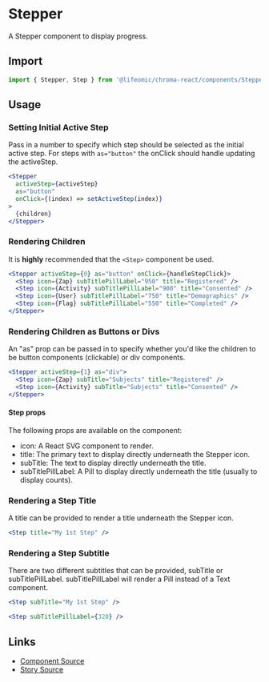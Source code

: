 # Stepper

A Stepper component to display progress.

## Import

```js
import { Stepper, Step } from '@lifeomic/chroma-react/components/Stepper';
```

<!-- STORY -->

## Usage

### Setting Initial Active Step

Pass in a number to specify which step should be selected as the initial active
step. For steps with `as="button"` the onClick should handle updating the
activeStep.

```jsx
<Stepper
  activeStep={activeStep}
  as="button"
  onClick={(index) => setActiveStep(index)}
>
  {children}
</Stepper>
```

### Rendering Children

It is **highly** recommended that the `<Step>` component be used.

```jsx
<Stepper activeStep={0} as="button" onClick={handleStepClick}>
  <Step icon={Zap} subTitlePillLabel="950" title="Registered" />
  <Step icon={Activity} subTitlePillLabel="900" title="Consented" />
  <Step icon={User} subTitlePillLabel="750" title="Demographics" />
  <Step icon={Flag} subTitlePillLabel="550" title="Completed" />
</Stepper>
```

### Rendering Children as Buttons or Divs

An "as" prop can be passed in to specify whether you'd like the children to be
button components (clickable) or div components.

```jsx
<Stepper activeStep={1} as="div">
  <Step icon={Zap} subTitle="Subjects" title="Registered" />
  <Step icon={Activity} subTitle="Subjects" title="Consented" />
</Stepper>
```

#### Step props

The following props are available on the component:

- icon: A React SVG component to render.
- title: The primary text to display directly underneath the Stepper icon.
- subTitle: The text to display directly underneath the title.
- subTitlePillLabel: A Pill to display directly underneath the title (usually to
  display counts).

### Rendering a Step Title

A title can be provided to render a title underneath the Stepper icon.

```jsx
<Step title="My 1st Step" />
```

### Rendering a Step Subtitle

There are two different subtitles that can be provided, subTitle or
subTitlePillLabel. subTitlePillLabel will render a Pill instead of a Text
component.

```jsx
<Step subTitle="My 1st Step" />
```

```jsx
<Step subTitlePillLabel={320} />
```

## Links

- [Component Source](https://github.com/lifeomic/chroma-react/blob/master/src/components/Stepper/Stepper.tsx)
- [Story Source](https://github.com/lifeomic/chroma-react/blob/master/stories/components/Stepper/Stepper.stories.tsx)
